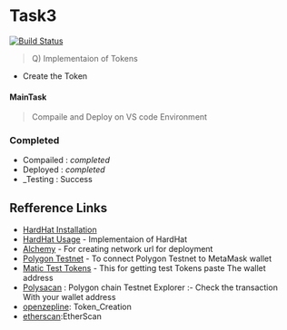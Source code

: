 # Task3

[![Build Status](https://travis-ci.org/joemccann/dillinger.svg?branch=master)](https://travis-ci.org/joemccann/dillinger)

> Q) Implementaion of Tokens
- Create the Token

#### MainTask

> Compaile and Deploy on VS code Environment
### Completed
- Compailed : _completed_
- Deployed : _completed_
- _Testing : Success

## Refference Links

- [HardHat Installation](https://hardhat.org/hardhat-runner/docs/getting-started) 
- [HardHat Usage](https://hardhat.org/hardhat-runner/docs/getting-started) - Implementaion of HardHat 
- [Alchemy](https://www.alchemy.com/) - For creating network url for deployment
- [Polygon Testnet](https://blog.polysynth.com/how-to-connect-polygon-testnet-to-metamask-wallet-472bca410d64) - To connect Polygon Testnet to MetaMask wallet
- [Matic Test Tokens](https://faucet.polygon.technology/) - This for getting test Tokens paste The wallet address
- [Polysacan](https://mumbai.polygonscan.com/) : Polygon chain Testnet Explorer :- Check the transaction With your wallet address
- [openzepline](https://docs.openzeppelin.com/contracts/4.x/wizard/): Token_Creation
- [etherscan](https://hardhat.org/hardhat-runner/plugins/nomiclabs-hardhat-etherscan):EtherScan
